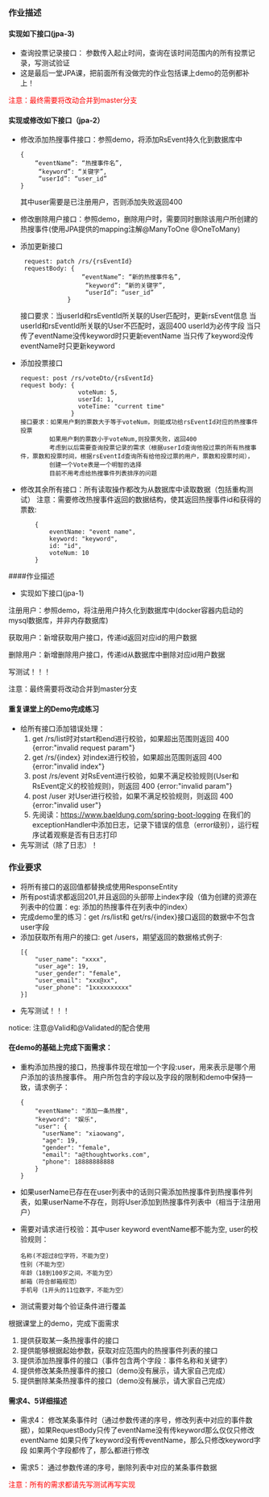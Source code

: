 ### 作业描述

#### 实现如下接口(jpa-3)
* 查询投票记录接口：
    参数传入起止时间，查询在该时间范围内的所有投票记录，写测试验证
* 这是最后一堂JPA课，把前面所有没做完的作业包括课上demo的范例都补上！

<span style="color: red"> 注意：最终需要将改动合并到master分支 </span> 


#### 实现或修改如下接口（jpa-2）
* 修改添加热搜事件接口：参照demo，将添加RsEvent持久化到数据库中
    ```
    {
        “eventName”: “热搜事件名”,
         “keyword”: “关键字”,
         “userId”: “user_id”
    }
  ```
  其中user需要是已注册用户，否则添加失败返回400
  

* 修改删除用户接口：参照demo，删除用户时，需要同时删除该用户所创建的热搜事件(使用JPA提供的mapping注解@ManyToOne @OneToMany)
* 添加更新接口
   ```
    request: patch /rs/{rsEventId}
    requestBody: {
                    “eventName”: “新的热搜事件名”,
                     “keyword”: “新的关键字”,
                     “userId”: “user_id”
                }
   ```
  接口要求：当userId和rsEventId所关联的User匹配时，更新rsEvent信息
          当userId和rsEventId所关联的User不匹配时，返回400
          userId为必传字段
          当只传了eventName没传keyword时只更新eventName
          当只传了keyword没传eventName时只更新keyword
          
* 添加投票接口
    ```
    request: post /rs/voteDto/{rsEventId}
    request body: {
                    voteNum: 5,
                    userId: 1,
                    voteTime: "current time"
                  }  
    接口要求：如果用户剩的票数大于等于voteNum，则能成功给rsEventId对应的热搜事件投票
            如果用户剩的票数小于voteNum,则投票失败，返回400
            考虑到以后需要查询投票记录的需求（根据userId查询他投过票的所有热搜事件，票数和投票时间，根据rsEventId查询所有给他投过票的用户，票数和投票时间），
            创建一个Vote表是一个明智的选择
            目前不用考虑给热搜事件列表排序的问题
  
    ```
* 修改其余所有接口：所有读取操作都改为从数据库中读取数据（包括重构测试）
  注意：需要修改热搜事件返回的数据结构，使其返回热搜事件id和获得的票数:
    ```
        {
            eventName: "event name",
            keyword: "keyword",
            id: "id",
            voteNum: 10
        }
    ```

####作业描述
* 实现如下接口(jpa-1)

注册用户：参照demo，将注册用户持久化到数据库中(docker容器内启动的mysql数据库，并非内存数据库)

获取用户：新增获取用户接口，传递id返回对应id的用户数据

删除用户：新增删除用户接口，传递id从数据库中删除对应id用户数据

写测试！！！

注意：最终需要将改动合并到master分支


#### 重复课堂上的Demo完成练习
* 给所有接口添加错误处理：
    1. get /rs/list时对start和end进行校验，如果超出范围则返回 400 {error:"invalid request param"}
    2. get /rs/{index} 对index进行校验，如果超出范围则返回 400 {error:"invalid index"}
    3. post /rs/event 对RsEvent进行校验，如果不满足校验规则(User和RsEvent定义的校验规则)，则返回 400 {error:"invalid param"}
    4. post /user 对User进行校验，如果不满足校验规则，则返回 400 {error:"invalid user"}
    5. 先阅读：https://www.baeldung.com/spring-boot-logging
       在我们的exceptionHandler中添加日志，记录下错误的信息（error级别），运行程序试着观察是否有日志打印
* 先写测试（除了日志）！

### 作业要求

* 将所有接口的返回值都替换成使用ResponseEntity
* 所有post请求都返回201,并且返回的头部带上index字段（值为创建的资源在列表中的位置：eg: 添加的热搜事件在列表中的index）
* 完成demo里的练习：get /rs/list和 get/rs/{index}接口返回的数据中不包含user字段
* 添加获取所有用户的接口: get /users，期望返回的数据格式例子:
    ```
    [{
        "user_name": "xxxx",
        "user_age": 19,
        "user_gender": "female",
        "user_email": "xxx@xx",
        "user_phone": "1xxxxxxxxxx"
    }]
* 先写测试！！！

notice: 注意@Valid和@Validated的配合使用


#### 在demo的基础上完成下面需求：
* 重构添加热搜的接口，热搜事件现在增加一个字段:user，用来表示是哪个用户添加的该热搜事件。
  用户所包含的字段以及字段的限制和demo中保持一致，请求例子：
  ```
  {
      "eventName": "添加一条热搜",
      "keyword": "娱乐",
      "user": {
        "userName": "xiaowang",
        "age": 19,
        "gender": "female",
        "email": "a@thoughtworks.com",
        "phone": 18888888888
      }
  }
  ```

* 如果userName已存在在user列表中的话则只需添加热搜事件到热搜事件列表，如果userName不存在，则将User添加到热搜事件列表中（相当于注册用户）
* 需要对请求进行校验：其中user keyword eventName都不能为空, user的校验规则：
    ```
  名称(不超过8位字符，不能为空)
  性别（不能为空）
  年龄（18到100岁之间，不能为空）
  邮箱（符合邮箱规范）
  手机号（1开头的11位数字，不能为空）
    ```

* 测试需要对每个验证条件进行覆盖


根据课堂上的demo，完成下面需求
1. 提供获取某一条热搜事件的接口
2. 提供能够根据起始参数，获取对应范围内的热搜事件列表的接口
3. 提供添加热搜事件的接口（事件包含两个字段：事件名称和关键字）
4. 提供修改某条热搜事件的接口（demo没有展示，请大家自己完成）
5. 提供删除某条热搜事件的接口（demo没有展示，请大家自己完成）

#### 需求4、5详细描述

* 需求4： 修改某条事件时（通过参数传递的序号，修改列表中对应的事件数据），如果RequestBody只传了eventName没有传keyword那么仅仅只修改eventName
         如果只传了keyword没有传eventName，那么只修改keyword字段
         如果两个字段都传了，那么都进行修改

* 需求5： 通过参数传递的序号，删除列表中对应的某条事件数据


<span style="color: red"> 注意：所有的需求都请先写测试再写实现 </span>
